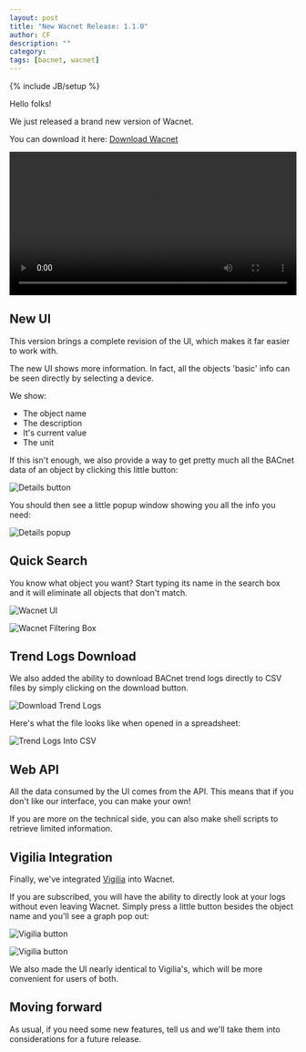 ```yaml
---
layout: post
title: "New Wacnet Release: 1.1.0"
author: CF
description: ""
category: 
tags: [bacnet, wacnet]
---
```

{% include JB/setup %}

Hello folks!

We just released a brand new version of Wacnet.

You can download it here:
[Download Wacnet](https://hvac.io/docs/wacnet)


<video autoplay='autoplay' class='well' controls='true' loop='true' width='100%'><source src='/videos/wacnet-1.1.0.webm' type='video/webm'><source src='/videos/wacnet-1.1.0.ogv' type='video/ogg'><source src='/videos/wacnet-1.1.0.mp4' type='video/mp4'>Your browser doesn't let you see the video... fear not! To see the BACnet Explorer video, click <a href='/videos/wacnet-1.1.0.webm'>here</a>.</video>
	

## New UI

This version brings a complete revision of the UI, which makes it far
easier to work with.

The new UI shows more information. In fact, all the objects 'basic'
info can be seen directly by selecting a device.

We show:

- The object name
- The description
- It's current value
- The unit

If this isn't enough, we also provide a way to get pretty much all the
BACnet data of an object by clicking this little button:

![Details button](/images/wacnet-1.1.0-release-details-btn.png "Details button")

You should then see a little popup window showing you all the info you
need:

![Details popup](/images/wacnet-1.1.0-release-details-btn2.png "Details popup")

## Quick Search

You know what object you want? Start typing its name in the search box
and it will eliminate all objects that don't match.

![Wacnet UI](/images/wacnet-1.1.0-preview1.png "Wacnet UI")

![Wacnet Filtering Box](/images/wacnet-1.1.0-preview2.png "Wacnet Filtering Box")


## Trend Logs Download

We also added the ability to download BACnet trend logs directly to
CSV files by simply clicking on the download button.

![Download Trend Logs](/images/wacnet-1.1.0-preview3.png "Download Trend Logs")

Here's what the file looks like when opened in a spreadsheet:

![Trend Logs Into CSV](/images/wacnet-1.1.0-preview4.png "Trend Logs Into CSV")


## Web API

All the data consumed by the UI comes from the API. This means that
if you don't like our interface, you can make your own!

If you are more on the technical side, you can also make shell scripts
to retrieve limited information.



## Vigilia Integration

Finally, we've integrated [Vigilia](https://hvac.io/services/vigilia)
into Wacnet.

If you are subscribed, you will have the ability to directly
look at your logs without even leaving Wacnet. Simply press a little
button besides the object name and you'll see a graph pop out:

![Vigilia button](/images/wacnet-1.1.0-release-vigilia-btn1.png "Vigilia button")

![Vigilia button](/images/wacnet-1.1.0-release-vigilia-btn2.png "Vigilia button")

We also made the UI nearly identical to Vigilia's, which will be more
convenient for users of both.

## Moving forward

As usual, if you need some new features, tell us and we'll take them
into considerations for a future release.
